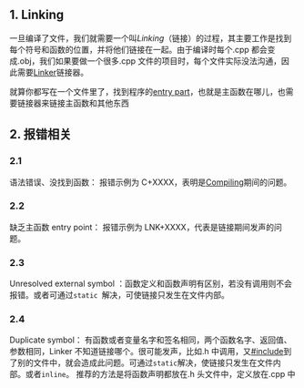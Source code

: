 ## 1. Linking

一旦编译了文件，我们就需要一个叫*Linking*（链接）的过程，其主要工作是找到每个符号和函数的位置，并将他们链接在一起。由于编译时每个.cpp 都会变成.obj，我们如果要做一个很多.cpp 文件的项目时，每个文件实际没法沟通，因此需要[Linker](05%20How%20C++%20Works.md#^620dbb)链接器。

就算你都写在一个文件里了，找到程序的[entry part](05%20How%20C++%20Works.md#^2224fe)，也就是主函数在哪儿，也需要链接器来链接主函数和其他东西

## 2. 报错相关

### 2.1

语法错误、没找到函数： 报错示例为 C+XXXX，表明是[Compiling](./storage%20bag/06%20How%20the%20C++%20Compiler%20Works.md)期间的问题。

### 2.2

缺乏主函数 entry point： 报错示例为 LNK+XXXX，代表是链接期间发声的问题。

### 2.3

Unresolved external symbol ：函数定义和函数声明有区别，若没有调用则不会报错。或者可通过`static `解决，可使链接只发生在文件内部。

### 2.4

Duplicate symbol： 有函数或者变量名字和签名相同，两个函数名字、返回值、参数相同，Linker 不知道链接哪个。很可能发声，比如.h 中调用，又[#include](06%20How%20the%20C++%20Compiler%20Works.md#^f8f616)到了别的文件中，就会造成此问题。可通过`static`解决，使链接只发生在文件内部。或者`inline`。
推荐的方法是将函数声明都放在.h 头文件中，定义放在.cpp 中

